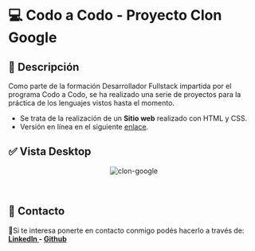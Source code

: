 # 💻 Codo a Codo - Proyecto Clon Google
## 📝 Descripción
Como parte de la formación Desarrollador Fullstack impartida por el programa Codo a Codo, se ha realizado una serie de proyectos para la práctica de los lenguajes vistos hasta el momento.


- Se trata de la realización de un **Sitio web** realizado con HTML y CSS. 
- Versión en línea en el siguiente [enlace](https://cac-clon-google.vercel.app/ "enlace").

## ✅ Vista Desktop
<div align="center">


![clon-google](https://user-images.githubusercontent.com/99567012/226642620-bee810d3-754d-4349-9e27-2d5925abe619.png)

</div>
<br>

## 📩 Contacto
🙋Si te interesa ponerte en contacto conmigo podés hacerlo a través de:
**[LinkedIn ](https://www.linkedin.com/in/mariquenaallosa/) - [Github ](https://github.com/mariquenaallosa)**

